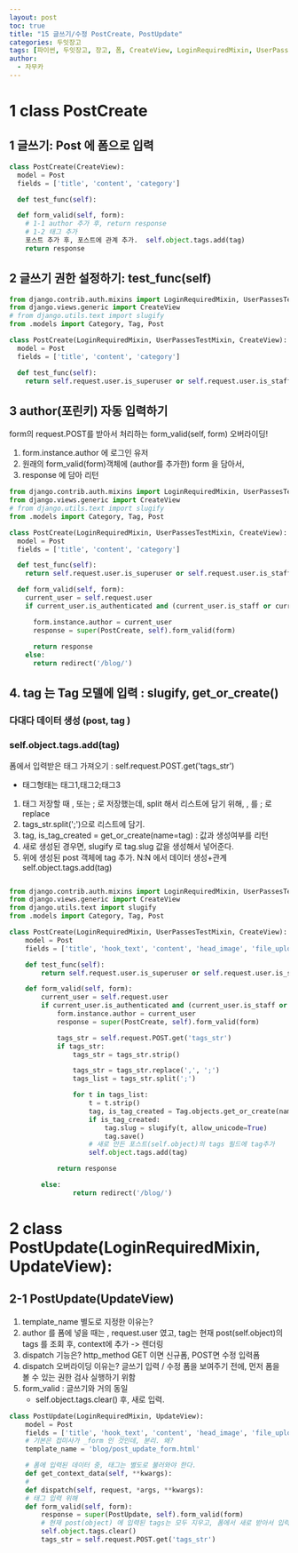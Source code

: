 ```yaml
---
layout: post
toc: true
title: "15 글쓰기/수정 PostCreate, PostUpdate"
categories: 두잇장고
tags: [파이썬, 두잇장고, 장고, 폼, CreateView, LoginRequiredMixin, UserPassesTestMixin]
author:
  - 자무카
---
```


# 1 class PostCreate

## 1 글쓰기: Post 에 폼으로 입력

```python
class PostCreate(CreateView):
  model = Post
  fields = ['title', 'content', 'category']

  def test_func(self):

  def form_valid(self, form):
    # 1-1 author 추가 후, return response
    # 1-2 태그 추가
    포스트 추가 후, 포스트에 관계 추가.  self.object.tags.add(tag)
    return response
```

## 2 글쓰기 권한 설정하기: test_func(self)

```python
from django.contrib.auth.mixins import LoginRequiredMixin, UserPassesTestMixin
from django.views.generic import CreateView
# from django.utils.text import slugify
from .models import Category, Tag, Post

class PostCreate(LoginRequiredMixin, UserPassesTestMixin, CreateView):
  model = Post
  fields = ['title', 'content', 'category']

  def test_func(self):
    return self.request.user.is_superuser or self.request.user.is_staff
```

## 3 author(포린키) 자동 입력하기
form의 request.POST를 받아서 처리하는 form_valid(self, form) 오버라이딩!
1. form.instance.author 에 로그인 유저
2. 원래의 form_valid(form)객체에 (author를 추가한) form 을 담아서,
3. response 에 담아 리턴

```python
from django.contrib.auth.mixins import LoginRequiredMixin, UserPassesTestMixin
from django.views.generic import CreateView
# from django.utils.text import slugify
from .models import Category, Tag, Post

class PostCreate(LoginRequiredMixin, UserPassesTestMixin, CreateView):
  model = Post
  fields = ['title', 'content', 'category']

  def test_func(self):
    return self.request.user.is_superuser or self.request.user.is_staff

  def form_valid(self, form):
    current_user = self.request.user
    if current_user.is_authenticated and (current_user.is_staff or current_user.is_superuser):

      form.instance.author = current_user
      response = super(PostCreate, self).form_valid(form)
      
      return response
    else:
      return redirect('/blog/')

```
## 4. tag 는 Tag 모델에 입력 : slugify, get_or_create()
### 다대다 데이터 생성 (post, tag )
### self.object.tags.add(tag) 
폼에서 입력받은 태그 가져오기 : self.request.POST.get('tags_str')
- 태그형태는 태그1,태그2;태그3
1. 태그 저장할 때 , 또는 ; 로 저장했는데, split 해서 리스트에 담기 위해, , 를 ; 로 replace
2. tags_str.split(';')으로 리스트에 담기.
3. tag, is_tag_created = get_or_create(name=tag) : 값과 생성여부를 리턴
4. 새로 생성된 경우면, slugify 로 tag.slug 값을 생성해서 넣어준다.
5. 위에 생성된 post 객체에 tag 추가. N:N 에서 데이터 생성+관계
self.object.tags.add(tag) 

```python

from django.contrib.auth.mixins import LoginRequiredMixin, UserPassesTestMixin
from django.views.generic import CreateView
from django.utils.text import slugify
from .models import Category, Tag, Post

class PostCreate(LoginRequiredMixin, UserPassesTestMixin, CreateView):
    model = Post
    fields = ['title', 'hook_text', 'content', 'head_image', 'file_upload', 'category']

    def test_func(self):
        return self.request.user.is_superuser or self.request.user.is_staff

    def form_valid(self, form):
        current_user = self.request.user
        if current_user.is_authenticated and (current_user.is_staff or current_user.is_superuser):
            form.instance.author = current_user
            response = super(PostCreate, self).form_valid(form)

            tags_str = self.request.POST.get('tags_str')
            if tags_str:
                tags_str = tags_str.strip()

                tags_str = tags_str.replace(',', ';')
                tags_list = tags_str.split(';')

                for t in tags_list:
                    t = t.strip()
                    tag, is_tag_created = Tag.objects.get_or_create(name=t)
                    if is_tag_created:
                        tag.slug = slugify(t, allow_unicode=True)
                        tag.save()
                    # 새로 만든 포스트(self.object)의 tags 필드에 tag추가
                    self.object.tags.add(tag)

            return response

        else:
                return redirect('/blog/')

```

# 2 class PostUpdate(LoginRequiredMixin, UpdateView):

## 2-1 PostUpdate(UpdateView)

1. template_name 별도로 지정한 이유는?
2. author 를 폼에 넣을 때는 , request.user 였고, tag는 현재 post(self.object)의 tags 를 조회 후, context에 추가 -> 렌더링
3. dispatch 기능은? http_method GET 이면 신규폼, POST면 수정 입력폼
4. dispatch 오버라이딩 이유는? 글쓰기 입력 / 수정 폼을 보여주기 전에, 먼저 폼을 볼 수 있는 권한 검사 실행하기 위함
5. form_valid : 글쓰기와 거의 동일
   - self.object.tags.clear() 후, 새로 입력.

```python
class PostUpdate(LoginRequiredMixin, UpdateView):
    model = Post
    fields = ['title', 'hook_text', 'content', 'head_image', 'file_upload', 'category']
    # 기본은 접미사가 _form 인 것인데, 분리. 왜?
    template_name = 'blog/post_update_form.html'

    # 폼에 입력된 데이터 중, 태그는 별도로 불러와야 한다.
    def get_context_data(self, **kwargs):
    # 
    def dispatch(self, request, *args, **kwargs):
    # 태그 입력 위해
    def form_valid(self, form):
        response = super(PostUpdate, self).form_valid(form)
        # 현재 post(object) 에 입력된 tags는 모두 지우고, 폼에서 새로 받아서 입력.
        self.object.tags.clear()
        tags_str = self.request.POST.get('tags_str')

```